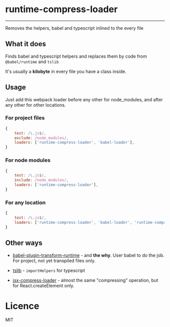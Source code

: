 # runtime-compress-loader
----
Removes the helpers, babel and typescript inlined to the every file

## What it does

Finds babel and typescript helpers and replaces them by code from `@babel/runtime` and `tslib` 

It's usually a __kilobyte__ in every file you have a class inside.

## Usage
Just add this webpack loader before any other for node_modules, and after any other for other locations. 

### For project files
```js
{
    test: /\.js$/,
    exclude: /node_modules/,
    loaders: ['runtime-compress-loader', 'babel-loader'],  
}
```

### For node modules
```js
{
    test: /\.js$/,
    include: /node_modules/,
    loaders: ['runtime-compress-loader'],  
}
```

### For any location
```js
{
    test: /\.js$/,
    loaders: ['runtime-compress-loader', 'babel-loader', 'runtime-compress-loader'],  
}
``` 

## Other ways

- [babel-plugin-transform-runtime](https://babeljs.io/docs/en/babel-plugin-transform-runtime) - and __the why__. User babel to do the job.
For project, not yet transpiled files only.

- [tslib](https://github.com/Microsoft/tslib) - `importHelpers` for typescript

- [jsx-compress-loader](https://github.com/theKashey/jsx-compress-loader) - almost the same "compressing" operation, but for React.createElement only.

# Licence
MIT
